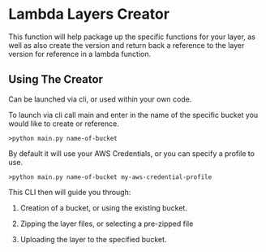 # Lambda Layers Creator

This function will help package up the specific functions for your layer, 
as well as also create the version and return back a reference to the
layer version for reference in a lambda function.

## Using The Creator
Can be launched via cli, or used within your own code.

To launch via cli call main and enter in the name of the specific bucket
you would like to create or reference.
        
    >python main.py name-of-bucket
        
By default it will use your AWS Credentials, or you can specify a profile to use.

    >python main.py name-of-bucket my-aws-credential-profile
    
This CLI then will guide you through:

1) Creation of a bucket, or using the existing bucket.

2) Zipping the layer files, or selecting a pre-zipped file

3) Uploading the layer to the specified bucket.

